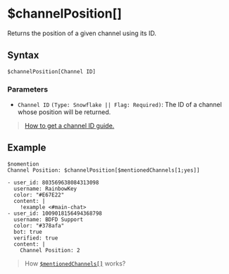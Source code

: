 # $channelPosition[]
Returns the position of a given channel using its ID.

## Syntax
```
$channelPosition[Channel ID]
```

### Parameters
- `Channel ID` `(Type: Snowflake || Flag: Required)`: The ID of a channel whose position will be returned.
> [How to get a channel ID guide.](https://support.discord.com/hc/en-us/articles/206346498-Where-can-I-find-my-User-Server-Message-ID-)
## Example
```
$nomention
Channel Position: $channelPosition[$mentionedChannels[1;yes]]
```

```discord yaml
- user_id: 803569638084313098
  username: RainbowKey
  color: "#E67E22"
  content: |
    !example <#main-chat>
- user_id: 1009018156494368798
  username: BDFD Support
  color: "#378afa"
  bot: true
  verified: true
  content: |
    Channel Position: 2
```

> How [`$mentionedChannels[]`](./mentionedChannels.md) works?

